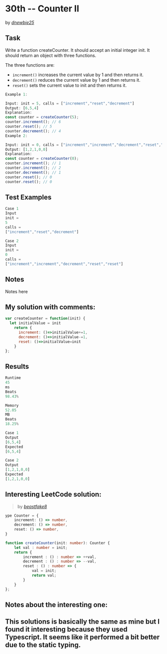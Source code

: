 # 30th -- Counter II



by *[dnewbie25](https://leetcode.com/u/dnewbie25/)*


## Task

Write a function createCounter. It should accept an initial integer init. It should return an object with three functions.

The three functions are:

- `increment()` increases the current value by 1 and then returns it.
- `decrement()` reduces the current value by 1 and then returns it.
- `reset()` sets the current value to init and then returns it.

```js
Example 1:

Input: init = 5, calls = ["increment","reset","decrement"]
Output: [6,5,4]
Explanation:
const counter = createCounter(5);
counter.increment(); // 6
counter.reset(); // 5
counter.decrement(); // 4
Example 2:

Input: init = 0, calls = ["increment","increment","decrement","reset","reset"]
Output: [1,2,1,0,0]
Explanation:
const counter = createCounter(0);
counter.increment(); // 1
counter.increment(); // 2
counter.decrement(); // 1
counter.reset(); // 0
counter.reset(); // 0
```


## Test Examples

```js
Case 1
Input
init =
5
calls =
["increment","reset","decrement"]

Case 2
Input
init =
0
calls =
["increment","increment","decrement","reset","reset"]

```


## Notes

Notes here

## My solution with comments:

```js
var createCounter = function(init) {
  let initialValue = init
    return {
      increment: ()=>initialValue+=1,
      decrement: ()=>initialValue-=1,
      reset: ()=>initialValue=init
    }
};

```

## Results

```js
Runtime
45
ms
Beats
98.43%

Memory
52.05
MB
Beats
18.25%

Case 1
Output
[6,5,4]
Expected
[6,5,4]

Case 2
Output
[1,2,1,0,0]
Expected
[1,2,1,0,0]

```

## Interesting LeetCode solution:
> by *[beastfake8](https://leetcode.com/problems/counter-ii/solutions/5855031/easy-to-understand-typescript-code)*

```ts
ype Counter = {
    increment: () => number,
    decrement: () => number,
    reset: () => number,
}

function createCounter(init: number): Counter {
    let val : number = init;
    return {
        increment : () : number => ++val,
        decrement : () : number => --val,
        reset : () : number => {
            val = init;
            return val;
        }
    }
};
```

## Notes about the interesting one:

This solutions is basically the same as mine but I found it interesting because they used Typescript. It seems like it performed a bit better due to the static typing.
---